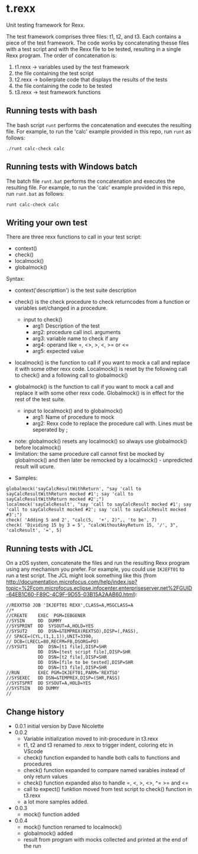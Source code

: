 # t.rexx

Unit testing framework for Rexx.

The test framework comprises three files: t1, t2, and t3. Each contains a piece of the test framework. The code works by concatenating thesse files with a test script and with the Rexx file to be tested, resulting in a single Rexx program. The order of concatenation is:

1. t1.rexx -> variables used by the test framework
1. the file containing the test script
1. t2.rexx -> boilerplate code that displays the results of the tests
1. the file containing the code to be tested
1. t3.rexx -> test framework functions

## Running tests with bash

The bash script ```runt``` performs the concatenation and executes the resulting file. For example, to run the 'calc' example provided in this repo, run ```runt``` as follows:

```shell
./runt calc-check calc
```

## Running tests with Windows batch

The batch file ```runt.bat``` performs the concatenation and executes the resulting file. For example, to run the 'calc' example provided in this repo, run ```runt.bat``` as follows:

```shell
runt calc-check calc
```
## Writing your own test
There are three rexx functions to call in your test script:
* context()
* check()
* localmock()
* globalmock()

Syntax:                                                                    
  * context('descripttion') is the test suite description                      

  * check() is the check procedure to check returncodes from a function or variables set/changed in a procedure.
    - input to check()   
      - arg1: Description of the test  
      - arg2: procedure call incl. arguments
      - arg3: variable name to check if any
      - arg4: operand like =, <>, >, <, >= or <=
      - arg5: expected value
  * localmock() is the function to call if you want to mock a call and replace it with some other rexx code. Localmock() is reset by the following call to check() and a following call to globalmock()
  * globalmock() is the function to call if you want to mock a call and replace it with some other rexx code. Globalmock() is in effect for the rest of the test suite.
    - input to localmock() and to globalmock()
      - arg1: Name of procedure to mock
      - arg2: Rexx code to replace the procedure call with. Lines must be seperated by ;
  - note: globalmock() resets any localmock() so always use globalmock() before localmock()
  - limitation: the same procedure call cannot first be mocked by globalmock() and then later be remocked by a localmock() - unpredicted result will ucure.
  * Samples:
```shell  
globalmock('sayCalcResultWithReturn', "say 'call to sayCalcResultWithReturn mocked #1'; say 'call to sayCalcResultWithReturn mocked #2';")
localmock('sayCalcResult', "say 'call to sayCalcResult mocked #1'; say 'call to sayCalcResult mocked #2'; say 'call to sayCalcResult mocked #3';")
check( 'Adding 5 and 2', "calc(5,  '+', 2)",, 'to be', 7)
check( 'Dividing 15 by 3 = 5', "calcWithoutAnyReturn 15, '/', 3", 'calcResult', '=', 5)
```

## Running tests with JCL

On a zOS system, concatenate the files and run the resulting Rexx program using any mechanism you prefer. For example, you could use ```IKJEFT01``` to run a test script. The JCL might look something like this (from http://documentation.microfocus.com/help/index.jsp?topic=%2Fcom.microfocus.eclipse.infocenter.enterpriseserver.net%2FGUID-64EB1C60-F89C-4C9F-9D55-03B15A2AAB60.html):

```
//REXXTSO JOB 'IKJEFT01 REXX',CLASS=A,MSGCLASS=A
//* 
//CREATE    EXEC  PGM=IEBGENER 
//SYSIN     DD  DUMMY 
//SYSPRINT  DD  SYSOUT=A,HOLD=YES 
//SYSUT2    DD  DSN=&TEMPREX(REXTSO),DISP=(,PASS), 
// SPACE=(CYL,(1,1,1)),UNIT=3390, 
// DCB=(LRECL=80,RECFM=FB,DSORG=PO) 
//SYSUT1    DD  DSN=[t1 file],DISP=SHR
            DD  DSN=[test script file],DISP=SHR
            DD  DSN=[t2 file],DISP=SHR
            DD  DSN=[file to be tested],DISP=SHR
            DD  DSN=[t3 file],DISP=SHR
//RUN       EXEC PGM=IKJEFT01,PARM='REXTSO' 
//SYSEXEC   DD DSN=&TEMPREX,DISP=(SHR,PASS) 
//SYSTSPRT  DD SYSOUT=A,HOLD=YES 
//SYSTSIN   DD DUMMY
// 
```
 
## Change history
* 0.0.1 initial version by Dave Nicolette
* 0.0.2 
  - Variable initialization moved to init-procedure in t3.rexx
  - t1, t2 and t3 renamed to .rexx to trigger indent, coloring etc in VScode
  - check() function expanded to handle both calls to functions and procedures
  - check() function expanded to compare named varables instead of only return values
  - check() function expanded also to handle =, <, >, <>, ^= >= and <=
  - call to expect() funktion moved from test script to check() function in t3.rexx
  - a lot more samples added.
* 0.0.3
  - mock() function added
* 0.0.4
  - mock() function renamed to localmock()
  - globalmock() added
  - result from program with mocks collected and printed at the end of the run
